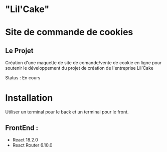 # "Lil'Cake"
# Site de commande de cookies

## Le Projet
Création d'une maquette de site de comande/vente de cookie en ligne pour soutenir le développement du projet de création de l'entreprise Lil'Cake

Status : En cours

# Installation
Utiliser un terminal pour le back et un terminal pour le front.
## FrontEnd :
- React 18.2.0
- React Router 6.10.0